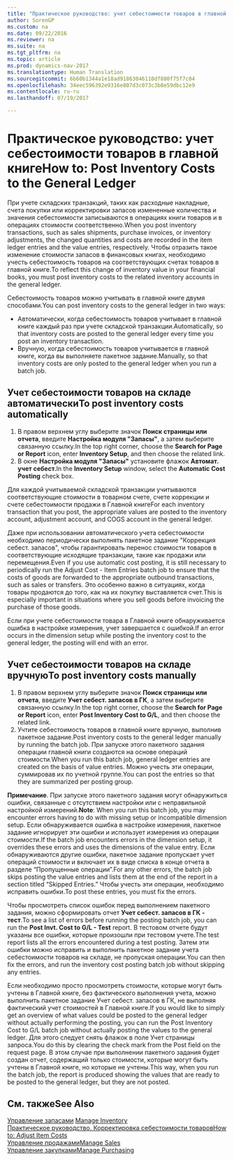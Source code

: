 ```yaml
---
title: "Практическое руководство: учет себестоимости товаров в главной книге"
author: SorenGP
ms.custom: na
ms.date: 09/22/2016
ms.reviewer: na
ms.suite: na
ms.tgt_pltfrm: na
ms.topic: article
ms.prod: dynamics-nav-2017
ms.translationtype: Human Translation
ms.sourcegitcommit: 6b60b1344a1e18ad91863046110df880f75f7c04
ms.openlocfilehash: 34eec596392e9316e807d3c073c3b8e59dbc12e9
ms.contentlocale: ru-ru
ms.lasthandoff: 07/19/2017

---
```


# <a name="how-to-post-inventory-costs-to-the-general-ledger"></a><span data-ttu-id="d67ad-102">Практическое руководство: учет себестоимости товаров в главной книге</span><span class="sxs-lookup"><span data-stu-id="d67ad-102">How to: Post Inventory Costs to the General Ledger</span></span>   
<span data-ttu-id="d67ad-103">При учете складских транзакций, таких как расходные накладные, счета покупки или корректировки запасов измененные количества и значения себестоимости записываются в операциях книги товаров и в операциях стоимости соответственно.</span><span class="sxs-lookup"><span data-stu-id="d67ad-103">When you post inventory transactions, such as sales shipments, purchase invoices, or inventory adjustments, the changed quantities and costs are recorded in the item ledger entries and the value entries, respectively.</span></span> <span data-ttu-id="d67ad-104">Чтобы отразить такое изменение стоимости запасов в финансовых книгах, необходимо учесть себестоимость товаров на соответствующих счетах товаров в главной книге.</span><span class="sxs-lookup"><span data-stu-id="d67ad-104">To reflect this change of inventory value in your financial books, you must post inventory costs to the related inventory accounts in the general ledger.</span></span>

<span data-ttu-id="d67ad-105">Себестоимость товаров можно учитывать в главной книге двумя способами.</span><span class="sxs-lookup"><span data-stu-id="d67ad-105">You can post inventory costs to the general ledger in two ways:</span></span>

- <span data-ttu-id="d67ad-106">Автоматически, когда себестоимость товаров учитывает в главной книге каждый раз при учете складской транзакции.</span><span class="sxs-lookup"><span data-stu-id="d67ad-106">Automatically, so that inventory costs are posted to the general ledger every time you post an inventory transaction.</span></span>
- <span data-ttu-id="d67ad-107">Вручную, когда себестоимость товаров учитывается в главной книге, когда вы выполняете пакетное задание.</span><span class="sxs-lookup"><span data-stu-id="d67ad-107">Manually, so that inventory costs are only posted to the general ledger when you run a batch job.</span></span>


## <a name="to-post-inventory-costs-automatically"></a><span data-ttu-id="d67ad-108">Учет себестоимости товаров на складе автоматически</span><span class="sxs-lookup"><span data-stu-id="d67ad-108">To post inventory costs automatically</span></span>
1. <span data-ttu-id="d67ad-109">В правом верхнем углу выберите значок **Поиск страницы или отчета**, введите **Настройка модуля "Запасы"**, а затем выберите связанную ссылку.</span><span class="sxs-lookup"><span data-stu-id="d67ad-109">In the top right corner, choose the **Search for Page or Report** icon, enter **Inventory Setup**, and then choose the related link.</span></span>
2. <span data-ttu-id="d67ad-110">В окне **Настройка модуля "Запасы"** установите флажок **Автомат. учет себест.**</span><span class="sxs-lookup"><span data-stu-id="d67ad-110">In the **Inventory Setup** window, select the **Automatic Cost Posting** check box.</span></span>

<span data-ttu-id="d67ad-111">Для каждой учитываемой складской транзакции учитываются соответствующие стоимости в товарном счете, счете коррекции и счете себестоимости продажи в Главной книге</span><span class="sxs-lookup"><span data-stu-id="d67ad-111">For each inventory transaction that you post, the appropriate values are posted to the inventory account, adjustment account, and COGS account in the general ledger.</span></span>

<span data-ttu-id="d67ad-112">Даже при использовании автоматического учета себестоимости необходимо периодически выполнять пакетное задание "Коррекция себест. запасов", чтобы гарантировать перенос стоимости товаров в соответствующие исходящие транзакции, такие как продажи или перемещения.</span><span class="sxs-lookup"><span data-stu-id="d67ad-112">Even if you use automatic cost posting, it is still necessary to periodically run the Adjust Cost - Item Entries batch job to ensure that the costs of goods are forwarded to the appropriate outbound transactions, such as sales or transfers.</span></span> <span data-ttu-id="d67ad-113">Это особенно важно в ситуациях, когда товары продаются до того, как на их покупку выставляется счет.</span><span class="sxs-lookup"><span data-stu-id="d67ad-113">This is especially important in situations where you sell goods before invoicing the purchase of those goods.</span></span>

<span data-ttu-id="d67ad-114">Если при учете себестоимости товара в Главной книге обнаруживается ошибка в настройке измерения, учет завершается с ошибкой.</span><span class="sxs-lookup"><span data-stu-id="d67ad-114">If an error occurs in the dimension setup while posting the inventory cost to the general ledger, the posting will end with an error.</span></span>

## <a name="to-post-inventory-costs-manually"></a><span data-ttu-id="d67ad-115">Учет себестоимости товаров на складе вручную</span><span class="sxs-lookup"><span data-stu-id="d67ad-115">To post inventory costs manually</span></span>
1. <span data-ttu-id="d67ad-116">В правом верхнем углу выберите значок **Поиск страницы или отчета**, введите **Учет себест. запасов в ГК**, а затем выберите связанную ссылку.</span><span class="sxs-lookup"><span data-stu-id="d67ad-116">In the top right corner, choose the **Search for Page or Report** icon, enter **Post Inventory Cost to G/L**, and then choose the related link.</span></span>
2. <span data-ttu-id="d67ad-117">Учтите себестоимость товаров в главной книге вручную, выполнив пакетное задание.</span><span class="sxs-lookup"><span data-stu-id="d67ad-117">Post inventory costs to the general ledger manually by running the batch job.</span></span> <span data-ttu-id="d67ad-118">При запуске этого пакетного задания операции главной книги создаются на основе операций стоимости.</span><span class="sxs-lookup"><span data-stu-id="d67ad-118">When you run this batch job, general ledger entries are created on the basis of value entries.</span></span> <span data-ttu-id="d67ad-119">Можно учесть эти операции, суммировав их по учетной группе.</span><span class="sxs-lookup"><span data-stu-id="d67ad-119">You can post the entries so that they are summarized per posting group.</span></span>

<span data-ttu-id="d67ad-120">**Примечание**. При запуске этого пакетного задания могут обнаружиться ошибки, связанные с отсутствием настройки или с неправильной настройкой измерений.</span><span class="sxs-lookup"><span data-stu-id="d67ad-120">**Note**: When you run this batch job, you may encounter errors having to do with missing setup or incompatible dimension setup.</span></span> <span data-ttu-id="d67ad-121">Если обнаруживается ошибка в настройке измерения, пакетное задание игнорирует эти ошибки и использует измерения из операции стоимости.</span><span class="sxs-lookup"><span data-stu-id="d67ad-121">If the batch job encounters errors in the dimension setup, it overrides these errors and uses the dimensions of the value entry.</span></span> <span data-ttu-id="d67ad-122">Если обнаруживаются другие ошибки, пакетное задание пропускает учет операций стоимости и включает их в виде списка в конце отчета в разделе “Пропущенные операции”.</span><span class="sxs-lookup"><span data-stu-id="d67ad-122">For any other errors, the batch job skips posting the value entries and lists them at the end of the report in a section titled “Skipped Entries.”</span></span> <span data-ttu-id="d67ad-123">Чтобы учесть эти операции, необходимо исправить ошибки.</span><span class="sxs-lookup"><span data-stu-id="d67ad-123">To post these entries, you must fix the errors.</span></span>

<span data-ttu-id="d67ad-124">Чтобы просмотреть список ошибок перед выполнением пакетного задания, можно сформировать отчет **Учет себест. запасов в ГК - тест**.</span><span class="sxs-lookup"><span data-stu-id="d67ad-124">To see a list of errors before running the posting batch job, you can run the **Post Invt. Cost to G/L - Test** report.</span></span> <span data-ttu-id="d67ad-125">В тестовом отчете будут указаны все ошибки, которые произошли при тестовом учете.</span><span class="sxs-lookup"><span data-stu-id="d67ad-125">The test report lists all the errors encountered during a test posting.</span></span> <span data-ttu-id="d67ad-126">Затем эти ошибки можно исправить и выполнить пакетное задание учета себестоимости товаров на складе, не пропуская операции.</span><span class="sxs-lookup"><span data-stu-id="d67ad-126">You can then fix the errors, and run the inventory cost posting batch job without skipping any entries.</span></span>

<span data-ttu-id="d67ad-127">Если необходимо просто просмотреть стоимости, которые могут быть учтены в Главной книге, без фактического выполнения учета, можно выполнить пакетное задание Учет себест. запасов в ГК, не выполняя фактический учет стоимостей в Главной книге.</span><span class="sxs-lookup"><span data-stu-id="d67ad-127">If you would like to simply get an overview of what values could be posted to the general ledger without actually performing the posting, you can run the Post Inventory Cost to G/L batch job without actually posting the values to the general ledger.</span></span> <span data-ttu-id="d67ad-128">Для этого следует снять флажок в поле Учет страницы запроса.</span><span class="sxs-lookup"><span data-stu-id="d67ad-128">You do this by clearing the check mark from the Post field on the request page.</span></span> <span data-ttu-id="d67ad-129">В этом случае при выполнении пакетного задания будет создан отчет, содержащий только стоимости, которые могут быть учтены в Главной книге, но которые не учтены.</span><span class="sxs-lookup"><span data-stu-id="d67ad-129">This way, when you run the batch job, the report is produced showing the values that are ready to be posted to the general ledger, but they are not posted.</span></span>

## <a name="see-also"></a><span data-ttu-id="d67ad-130">См. также</span><span class="sxs-lookup"><span data-stu-id="d67ad-130">See Also</span></span>
<span data-ttu-id="d67ad-131">[Управление запасами](inventory-manage-inventory.md)  </span><span class="sxs-lookup"><span data-stu-id="d67ad-131">[Manage Inventory](inventory-manage-inventory.md)  </span></span>  
[<span data-ttu-id="d67ad-132">Практическое руководство. Корректировка себестоимости товаров</span><span class="sxs-lookup"><span data-stu-id="d67ad-132">How to: Adjust Item Costs</span></span>](inventory-how-adjust-item-costs.md)  
[<span data-ttu-id="d67ad-133">Управление продажами</span><span class="sxs-lookup"><span data-stu-id="d67ad-133">Manage Sales</span></span>](sales-manage-sales.md)  
[<span data-ttu-id="d67ad-134">Управление закупками</span><span class="sxs-lookup"><span data-stu-id="d67ad-134">Manage Purchasing</span></span>](purchasing-manage-purchasing.md)

